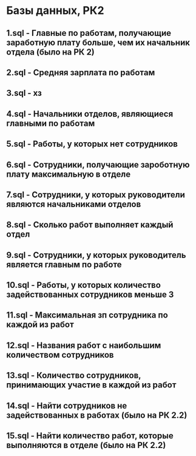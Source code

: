 # Базы данных, РК2
## 1.sql - Главные по работам, получающие заработную плату больше, чем их начальник отдела (было на РК 2)
## 2.sql - Средняя зарплата по работам
## 3.sql - хз
## 4.sql - Начальники отделов, являющиеся главными по работам
## 5.sql - Работы, у которых нет сотрудников
## 6.sql - Сотрудники, получающие зароботную плату максимальную в отделе
## 7.sql - Сотрудники, у которых руководители являются начальниками отделов
## 8.sql - Сколько работ выполняет каждый отдел
## 9.sql - Сотрудники, у которых руководитель является главным по работе
## 10.sql - Работы, у которых количество задействованных сотрудников меньше 3
## 11.sql - Максимальная зп сотрудника по каждой из работ
## 12.sql - Названия работ с наибольшим количеством сотрудников
## 13.sql - Количество сотрудников, принимающих участие в каждой из работ
## 14.sql - Найти сотрудников не задействованных в работах (было на РК 2.2)
## 15.sql - Найти количество работ, которые выполняются в отделе (было на РК 2.2)

